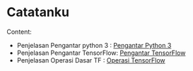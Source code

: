 # Catatanku

Content:

- Penjelasan Pengantar python 3 : [Pengantar Python 3](http://nbviewer.jupyter.org/github/ec2ainun/notebooks/blob/master/python3.4.ipynb)
- Penjelasan Pengantar TensorFlow: [Pengantar TensorFlow](http://nbviewer.jupyter.org/github/ec2ainun/notebooks/blob/master/Tensor.ipynb)
- Penjelasan Operasi Dasar TF : [Operasi TensorFlow](http://nbviewer.jupyter.org/github/ec2ainun/notebooks/blob/master/OperasiTF.ipynb)
